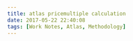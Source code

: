 ```yaml
---
title: atlas pricemultiple calculation
date: 2017-05-22 22:40:08
tags: [Work Notes, Atlas, Methodology]
---
```


